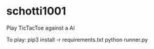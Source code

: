 # schotti1001

Play TicTacToe against a AI

To play:
pip3 install -r requirements.txt
python runner.py